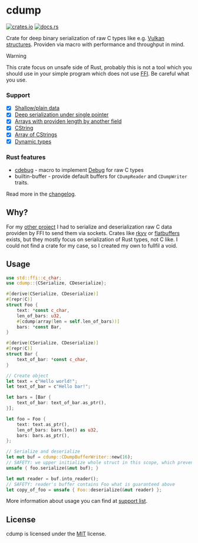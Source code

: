 # cdump
[![crates.io](https://img.shields.io/crates/v/cdump)](https://crates.io/crates/cdump)
[![docs.rs](https://docs.rs/cdump/badge.svg)](https://docs.rs/cdump)

Crate for deep binary serialization of raw C types like e.g. [Vulkan structures](https://registry.khronos.org/vulkan/specs/1.3-extensions/man/html/VkInstanceCreateInfo.html). Providen via macro with performance and throughput in mind.

> [!WARNING] 
> This crate focus on unsafe side of Rust, probably this is not a tool which you should use in your simple program which does not use [FFI](https://doc.rust-lang.org/nomicon/ffi.html). Be careful what you use.

### Support
- [x] [Shallow/plain data](docs/features/shallow.md)
- [x] [Deep serialization under single pointer](docs/features/deep.md)
- [x] [Arrays with providen length by another field](docs/features/array.md)
- [x] [CString](docs/features/cstring.md)
- [x] [Array of CStrings](docs/features/cstring_array.md)
- [x] [Dynamic types](docs/features/dynamic.md)

### Rust features
- [cdebug](docs/features/cdebug.md) - macro to implement [Debug](https://doc.rust-lang.org/std/fmt/trait.Debug.html) for raw C types
- builtin-buffer - provide default buffers for `CDumpReader` and `CDumpWriter` traits.

Read more in the [changelog](/CHANGELOG.md).

## Why?
For my [other project](https://github.com/Vixenka/wie) I had to serialize and deserialization raw C data providen by FFI to send them via sockets. Crates like [rkyv](https://crates.io/crates/rkyv) or [flatbuffers](https://crates.io/crates/flatbuffers) exists, but they mostly focus on serialization of Rust types, not C like. I could not find a crate for my case, so I created my own to fullfil a void. 

## Usage
```rust
use std::ffi::c_char;
use cdump::{CSerialize, CDeserialize};

#[derive(CSerialize, CDeserialize)]
#[repr(C)]
struct Foo {
    text: *const c_char,
    len_of_bars: u32,
    #[cdump(array(len = self.len_of_bars))]
    bars: *const Bar,
}

#[derive(CSerialize, CDeserialize)]
#[repr(C)]
struct Bar {
    text_of_bar: *const c_char,
}

// Create object
let text = c"Hello world!";
let text_of_bar = c"Hello bar!";

let bars = [Bar {
    text_of_bar: text_of_bar.as_ptr(),
}];

let foo = Foo {
    text: text.as_ptr(),
    len_of_bars: bars.len() as u32,
    bars: bars.as_ptr(),
};

// Serialize and deserialize
let mut buf = cdump::CDumpBufferWriter::new(16);
// SAFETY: we upper initialize whole struct in this scope, which prevent data from dropping
unsafe { foo.serialize(&mut buf); }

let mut reader = buf.into_reader();
// SAFETY: reader's buffer contains Foo what is guaranteed above 
let copy_of_foo = unsafe { Foo::deserialize(&mut reader) };
```
More information about usage you can find at [support list](#support).

## License
cdump is licensed under the [MIT](/LICENSE) license.
